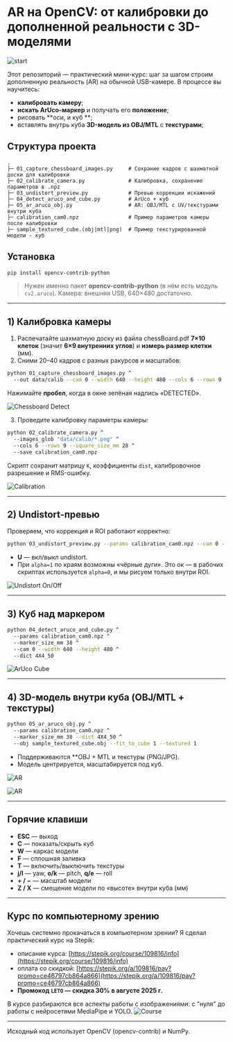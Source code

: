 # AR на OpenCV: от калибровки до дополненной реальности с 3D-моделями

![start](images/head.png)

Этот репозиторий — практический мини-курс: шаг за шагом строим дополненную реальность (AR) на обычной USB-камере.
В процессе вы научитесь:

* **калибровать камеру**;
* **искать ArUco-маркер** и получать его **положение**;
* рисовать **оси, и куб **;
* вставлять внутрь куба **3D-модель из OBJ/MTL** с **текстурами**;



## Структура проекта

```
.
├─ 01_capture_chessboard_images.py     # Сохрание кадров с шахматной доски для калибровки
├─ 02_calibrate_camera.py              # Калибровка, сохранение параметров в .npz
├─ 03_undistort_preview.py             # Превью коррекции искажений
├─ 04_detect_aruco_and_cube.py         # ArUco + куб 
├─ 05_ar_aruco_obj.py                  # AR: OBJ/MTL с UV/текстурами внутри куба
├─ calibration_cam0.npz                # Пример параметров камеры после калибровки
├─ sample_textured_cube.(obj|mtl|png)  # Пример текстурированной модели - куб
```

## Установка

```bash
pip install opencv-contrib-python
```

> Нужен именно пакет **opencv-contrib-python** (в нём есть модуль `cv2.aruco`).
> Камера: внешняя USB, 640×480 достаточно.

---


## 1) Калибровка камеры

1. Распечатайте шахматную доску из файла chessBoard.pdf **7×10 клеток** (значит **6×9 внутренних углов**) и **измерь размер клетки** (мм).
2. Сними 20–40 кадров с разных ракурсов и масштабов:

```bash
python 01_capture_chessboard_images.py ^
  --out data/calib --cam 0 --width 640 --height 480 --cols 6 --rows 9
```

Нажимайте **пробел**, когда в окне зелёная надпись «DETECTED».

![Chessboard Detect](images/chessboard.png)

3. Проведите калибровку параметры камеры:

```bash
python 02_calibrate_camera.py ^
  --images_glob "data/calib/*.png" ^
  --cols 6 --rows 9 --square_size_mm 28 ^
  --save calibration_cam0.npz
```

Скрипт сохранит матрицу `K`, коэффициенты `dist`, калибровочное разрешение и RMS-ошибку.

![Calibration](images/calibrate.png)

---

## 2) Undistort-превью

Проверяем, что коррекция и ROI работают корректно:

```bash
python 03_undistort_preview.py --params calibration_cam0.npz --cam 0 --width 640 --height 480
```

* **U** — вкл/выкл undistort.
* При `alpha=1` по краям возможны «чёрные дуги». Это ок — в рабочих скриптах используется `alpha=0`, и мы рисуем только внутри ROI.

![Undistort On/Off](images/undistort.png)

---

## 3) Куб над маркером

```bash
python 04_detect_aruco_and_cube.py ^
  --params calibration_cam0.npz ^
  --marker_size_mm 38 ^
  --cam 0 --width 640 --height 480 ^
  --dict 4X4_50
```

![ArUco Cube](images/aruco_cube.png)

---

## 4) 3D-модель внутри куба (OBJ/MTL + текстуры)

```bash
python 05_ar_aruco_obj.py ^
  --params calibration_cam0.npz ^
  --marker_size_mm 38 --dict 4X4_50 ^
  --obj sample_textured_cube.obj --fit_to_cube 1 --textured 1
```

* Поддерживаются **OBJ + MTL и текстуры (PNG/JPG).
* Модель центрируется, масштабируется под куб.

![AR](images/sample.png)

![AR](images/head.png)

---

## Горячие клавиши


* **ESC** — выход
* **C** — показать/скрыть куб
* **W** — каркас модели
* **F** — сплошная заливка
* **T** — включить/выключить текстуры
* **j/l** — yaw, **o/k** — pitch, **q/e** — roll
* **+ / −** — масштаб модели
* **Z / X** — смещение модели по «высоте» внутри куба (мм)
---

## Курс по компьютерному зрению

Хочешь системно прокачаться в компьютерном зрении? Я сделал практический курс на Stepik:

* описание курса: [https://stepik.org/course/109816/info](https://stepik.org/course/109816/info)
* оплата со скидкой: [https://stepik.org/a/109816/pay?promo=ce46797cb864a866](https://stepik.org/a/109816/pay?promo=ce46797cb864a866)
* **Промокод `LETO` — скидка 30% в августе 2025 г.**

В курсе разбираются все аспекты работы с изображениями: с "нуля" до работы с нейросетями MediaPipe и YOLO.
![Course](images/cv.png)

---

Исходный код использует OpenCV (opencv-contrib) и NumPy.
